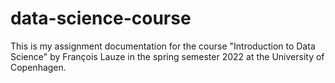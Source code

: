 # data-science-course
This is my assignment documentation for the course "Introduction to Data Science" by François Lauze in the spring semester 2022 at the University of Copenhagen.
